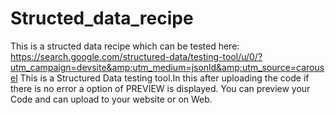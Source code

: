 # Structed_data_recipe
This is a structed data recipe which can be tested here:
https://search.google.com/structured-data/testing-tool/u/0/?utm_campaign=devsite&amp;utm_medium=jsonld&amp;utm_source=carousel
This is a Structured Data testing tool.In this after uploading the code if there is no error a option of PREVIEW is displayed.
You can preview your Code and can upload to your website or on Web.
